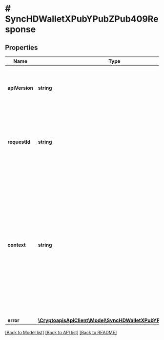 # # SyncHDWalletXPubYPubZPub409Response

## Properties

Name | Type | Description | Notes
------------ | ------------- | ------------- | -------------
**apiVersion** | **string** | Specifies the version of the API that incorporates this endpoint. |
**requestId** | **string** | Defines the ID of the request. The &#x60;requestId&#x60; is generated by Crypto APIs and it&#39;s unique for every request. |
**context** | **string** | In batch situations the user can use the context to correlate responses with requests. This property is present regardless of whether the response was successful or returned as an error. &#x60;context&#x60; is specified by the user. | [optional]
**error** | [**\CryptoapisApiClient\Model\SyncHDWalletXPubYPubZPubE409**](SyncHDWalletXPubYPubZPubE409.md) |  |

[[Back to Model list]](../../README.md#models) [[Back to API list]](../../README.md#endpoints) [[Back to README]](../../README.md)
